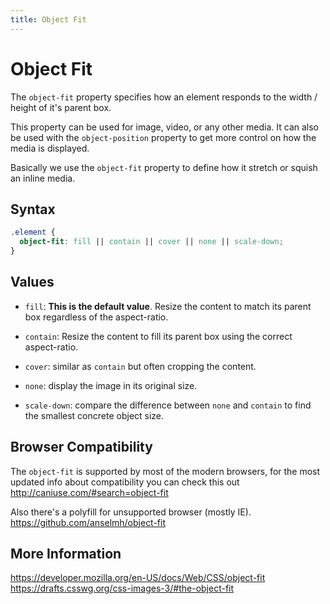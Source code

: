 ```yaml
---
title: Object Fit
---
```

# Object Fit

The `object-fit` property specifies how an element responds to the width / height of it's parent box.

This property can be used for image, video, or any other media. It can also be used with the `object-position` property to get more control on how the media is displayed.

Basically we use the `object-fit` property to define how it stretch or squish an inline media.

## Syntax
```css
.element {
  object-fit: fill || contain || cover || none || scale-down;
}
```

## Values

* `fill`: **This is the default value**. Resize the content to match its parent box regardless of the aspect-ratio.

* `contain`: Resize the content to fill its parent box using the correct aspect-ratio.

* `cover`: similar as `contain` but often cropping the content.

* `none`: display the image in its original size.

* `scale-down`: compare the difference between `none` and `contain` to find the smallest concrete object size.

## Browser Compatibility
The `object-fit` is supported by most of the modern browsers, for the most updated info about compatibility you can check this out http://caniuse.com/#search=object-fit

Also there's a polyfill for unsupported browser (mostly IE).
https://github.com/anselmh/object-fit

## More Information

https://developer.mozilla.org/en-US/docs/Web/CSS/object-fit
https://drafts.csswg.org/css-images-3/#the-object-fit
